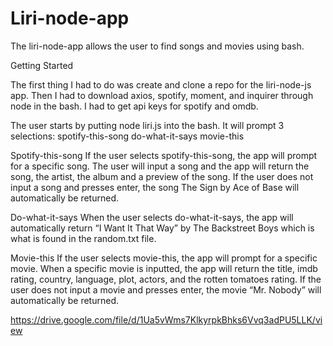 # Liri-node-app

The liri-node-app allows the user to find songs and movies using bash.

Getting Started

The first thing I had to do was create and clone a repo for the liri-node-js app.  Then I had to download axios, spotify, moment, and inquirer through node in the bash.  I had to get api keys for spotify and omdb.

The user starts by putting node liri.js into the bash.
It will prompt 3 selections:
spotify-this-song
do-what-it-says
movie-this

Spotify-this-song
If the user selects spotify-this-song, the app will prompt for a specific song.  The user will input a song and the app will return the song, the artist, the album and a preview of the song.  If the user does not input a song and presses enter, the song The Sign by Ace of Base will automatically be returned.

Do-what-it-says
When the user selects do-what-it-says, the app will automatically return “I Want It That Way” by The Backstreet Boys which is what is found in the random.txt file.

Movie-this
If the user selects movie-this, the app will prompt for a specific movie.  When a specific movie is inputted, the app will return the title, imdb rating, country, language, plot, actors, and the rotten tomatoes rating.  If the user does not input a movie and presses enter, the movie “Mr. Nobody” will automatically be returned.

 




https://drive.google.com/file/d/1Ua5vWms7KlkyrpkBhks6Vvq3adPU5LLK/view
